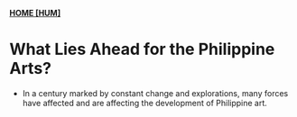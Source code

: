**[HOME [HUM]](HUM101.md#^MID25)**

# What Lies Ahead for the Philippine Arts?
- In a century marked by constant change and explorations, many forces have affected and are affecting the development of Philippine art.
